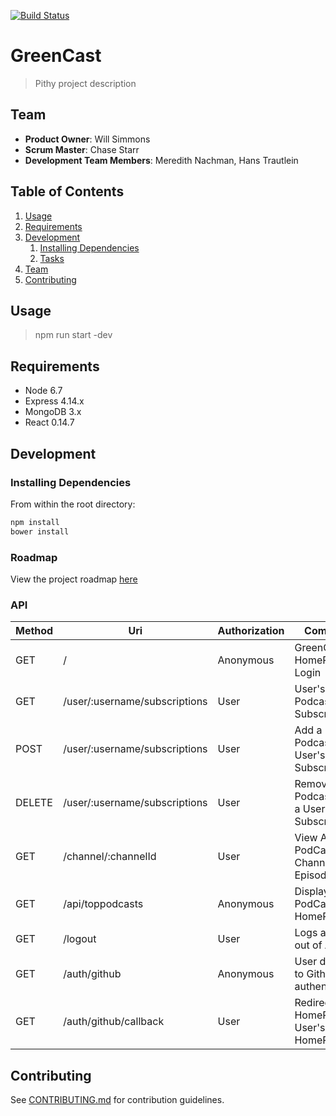 [![Build Status](https://travis-ci.org/newtonian-platypus/greenCast.svg?branch=master)](https://travis-ci.org/newtonian-platypus/greenCast)

# GreenCast

> Pithy project description

## Team

  - __Product Owner__: Will Simmons
  - __Scrum Master__: Chase Starr
  - __Development Team Members__: Meredith Nachman, Hans Trautlein

## Table of Contents

1. [Usage](#Usage)
1. [Requirements](#requirements)
1. [Development](#development)
    1. [Installing Dependencies](#installing-dependencies)
    1. [Tasks](#tasks)
1. [Team](#team)
1. [Contributing](#contributing)

## Usage

> npm run start -dev

## Requirements

- Node 6.7
- Express 4.14.x
- MongoDB 3.x
- React 0.14.7

## Development

### Installing Dependencies

From within the root directory:

```sh
npm install
bower install
```

### Roadmap

View the project roadmap [here](https://github.com/newtonian-platypus/greenCast/issues)

### API

| Method | Uri                          | Authorization         | Comment                                      
|--------|------------------------------|-----------------------|----------------------------------------------|
| GET    | /                            | Anonymous             | GreenCast HomePage & Login                   |
| GET    | /user/:username/subscriptions| User                  | User's Podcast Subscriptions                 |
| POST   | /user/:username/subscriptions| User                  | Add a Podcast to a User's Subscriptions      |
| DELETE | /user/:username/subscriptions| User                  | Remove a Podcast from a User's Subscriptions |
| GET    | /channel/:channelId          | User                  | View A PodCast Channel's Episodes            |
| GET    | /api/toppodcasts             | Anonymous             | Displays top PodCasts on HomePage            |
| GET    | /logout                      | User                  | Logs a User out of App                       |
| GET    | /auth/github                 | Anonymous             | User directed to Github for authentication   |
| GET    | /auth/github/callback        | User                  | Redirect to HomePage or User's HomePage      |

## Contributing

See [CONTRIBUTING.md](https://github.com/newtonian-platypus/greenCast/blob/master/CONTRIBUTING.md) for contribution guidelines.
